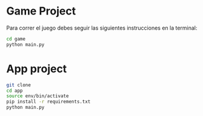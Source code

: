 # Game Project

Para correr el juego debes seguir las siguientes instrucciones en la terminal:

```sh
cd game
python main.py
```

# App project

```sh
git clone
cd app
source env/bin/activate
pip install -r requirements.txt
python main.py
```

